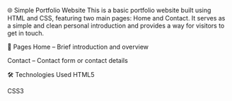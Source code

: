 🌐 Simple Portfolio Website
This is a basic portfolio website built using HTML and CSS, featuring two main pages: Home and Contact. It serves as a simple and clean personal introduction and provides a way for visitors to get in touch.

📄 Pages
Home – Brief introduction and overview

Contact – Contact form or contact details

🛠️ Technologies Used
HTML5

CSS3
